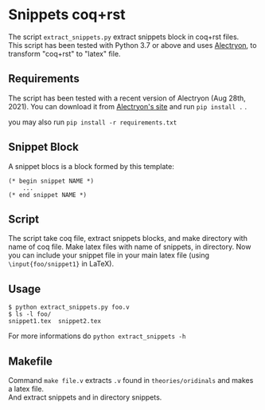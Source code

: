 # Snippets coq+rst

The script `extract_snippets.py` extract snippets block in coq+rst files.\
This script has been tested with Python 3.7 or above and uses [Alectryon](https://github.com/cpitclaudel/alectryon),
to transform "coq+rst" to "latex" file.

## Requirements
The script has been tested with a recent version of Alectryon (Aug 28th, 2021). You can download it from
[Alectryon's site](https://github.com/cpitclaudel/alectryon) and run `pip install .` .

you may also run `pip install -r requirements.txt`



## Snippet Block
A snippet blocs is a block formed by this template:
```coq
(* begin snippet NAME *)
    ...
(* end snippet NAME *)
```

## Script

The script take coq file, extract snippets blocks, and make directory with name of coq file. 
Make latex files with name of snippets, in directory.
Now you can include your snippet file in your main latex file (using `\input{foo/snippet1}` in LaTeX).

## Usage
```shell
$ python extract_snippets.py foo.v
$ ls -l foo/
snippet1.tex  snippet2.tex
```

For more informations do `python extract_snippets -h`


## Makefile
Command `make file.v` extracts `.v` found in `theories/oridinals` and makes a latex file. \
And extract snippets and in directory snippets.
